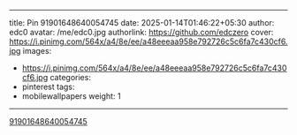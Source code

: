 
---
title: Pin 91901648640054745
date: 2025-01-14T01:46:22+05:30
author: edc0
avatar: /me/edc0.jpg
authorlink: https://github.com/edczero
cover: https://i.pinimg.com/564x/a4/8e/ee/a48eeeaa958e792726c5c6fa7c430cf6.jpg
images:
   - https://i.pinimg.com/564x/a4/8e/ee/a48eeeaa958e792726c5c6fa7c430cf6.jpg
categories:
  - pinterest
tags:
  - mobilewallpapers
weight: 1
---

<!--more-->

[91901648640054745](https://in.pinterest.com/pin/91901648640054745/)

	
